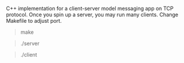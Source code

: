 C++ implementation for a client-server model messaging app on TCP protocol. Once you spin up a server, you may run many clients. Change Makefile to adjust port.

> make

> ./server

> ./client
